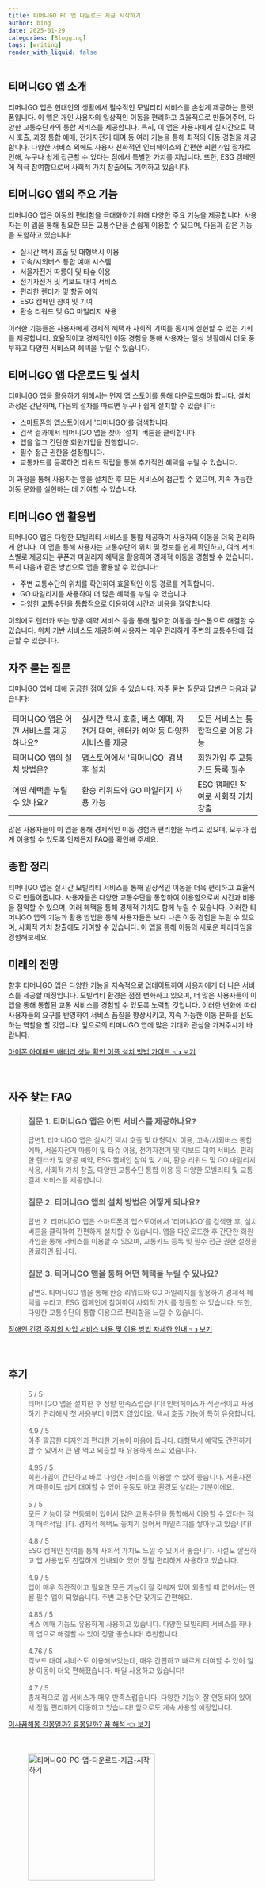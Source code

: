 ```yaml
---
title: 티머니GO PC 앱 다운로드 지금 시작하기
author: bing
date: 2025-01-29
categories: [Blogging]
tags: [writing]
render_with_liquid: false
---
```



<h2 id='티머니GO_앱_소개'>티머니GO 앱 소개</h2>

<p>티머니GO 앱은 현대인의 생활에서 필수적인 모빌리티 서비스를 손쉽게 제공하는 플랫폼입니다. 이 앱은 개인 사용자의 일상적인 이동을 편리하고 효율적으로 만들어주며, 다양한 교통수단과의 통합 서비스를 제공합니다. 특히, 이 앱은 사용자에게 실시간으로 택시 호출, 과정 통합 예매, 전기자전거 대여 등 여러 기능을 통해 최적의 이동 경험을 제공합니다. 다양한 서비스 외에도 사용자 친화적인 인터페이스와 간편한 회원가입 절차로 인해, 누구나 쉽게 접근할 수 있다는 점에서 특별한 가치를 지닙니다. 또한, ESG 캠페인에 적극 참여함으로써 사회적 가치 창출에도 기여하고 있습니다.</p>

<h2 id='티머니GO_앱의_주요_기능'>티머니GO 앱의 주요 기능</h2>

<p>티머니GO 앱은 이동의 편리함을 극대화하기 위해 다양한 주요 기능을 제공합니다. 사용자는 이 앱을 통해 필요한 모든 교통수단을 손쉽게 이용할 수 있으며, 다음과 같은 기능을 포함하고 있습니다:</p>

<ul>
    <li>실시간 택시 호출 및 대형택시 이용</li>
    <li>고속/시외버스 통합 예매 시스템</li>
    <li>서울자전거 따릉이 및 타슈 이용</li>
    <li>전기자전거 및 킥보드 대여 서비스</li>
    <li>편리한 렌터카 및 항공 예약</li>
    <li>ESG 캠페인 참여 및 기여</li>
    <li>환승 리워드 및 GO 마일리지 사용</li>
</ul>

<p>이러한 기능들은 사용자에게 경제적 혜택과 사회적 기여를 동시에 실현할 수 있는 기회를 제공합니다. 효율적이고 경제적인 이동 경험을 통해 사용자는 일상 생활에서 더욱 풍부하고 다양한 서비스의 혜택을 누릴 수 있습니다.</p>

<h2 id='티머니GO_앱_다운로드_및_설치'>티머니GO 앱 다운로드 및 설치</h2>

<p>티머니GO 앱을 활용하기 위해서는 먼저 앱 스토어를 통해 다운로드해야 합니다. 설치 과정은 간단하며, 다음의 절차를 따르면 누구나 쉽게 설치할 수 있습니다:</p>

<ul>
    <li>스마트폰의 앱스토어에서 '티머니GO'를 검색합니다.</li>
    <li>검색 결과에서 티머니GO 앱을 찾아 '설치' 버튼을 클릭합니다.</li>
    <li>앱을 열고 간단한 회원가입을 진행합니다.</li>
    <li>필수 접근 권한을 설정합니다.</li>
    <li>교통카드를 등록하면 리워드 적립을 통해 추가적인 혜택을 누릴 수 있습니다.</li>
</ul>

<p>이 과정을 통해 사용자는 앱을 설치한 후 모든 서비스에 접근할 수 있으며, 지속 가능한 이동 문화를 실현하는 데 기여할 수 있습니다.</p>

<h2 id='티머니GO_앱_활용법'>티머니GO 앱 활용법</h2>

<p>티머니GO 앱은 다양한 모빌리티 서비스를 통합 제공하여 사용자의 이동을 더욱 편리하게 합니다. 이 앱을 통해 사용자는 교통수단의 위치 및 정보를 쉽게 확인하고, 여러 서비스별로 제공되는 쿠폰과 마일리지 혜택을 활용하여 경제적 이동을 경험할 수 있습니다. 특히 다음과 같은 방법으로 앱을 활용할 수 있습니다:</p>

<ul>
    <li>주변 교통수단의 위치를 확인하여 효율적인 이동 경로를 계획합니다.</li>
    <li>GO 마일리지를 사용하여 더 많은 혜택을 누릴 수 있습니다.</li>
    <li>다양한 교통수단을 통합적으로 이용하여 시간과 비용을 절약합니다.</li>
</ul>

<p>이외에도 렌터카 또는 항공 예약 서비스 등을 통해 필요한 이동을 원스톱으로 해결할 수 있습니다. 위치 기반 서비스도 제공하여 사용자는 매우 편리하게 주변의 교통수단에 접근할 수 있습니다.</p>

<h2 id='자주_묻는_질문'>자주 묻는 질문</h2>

<p>티머니GO 앱에 대해 궁금한 점이 있을 수 있습니다. 자주 묻는 질문과 답변은 다음과 같습니다:</p>

<table>
    <tr>
        <td>티머니GO 앱은 어떤 서비스를 제공하나요?</td>
        <td>실시간 택시 호출, 버스 예매, 자전거 대여, 렌터카 예약 등 다양한 서비스를 제공</td>
        <td>모든 서비스는 통합적으로 이용 가능</td>
    </tr>
    <tr>
        <td>티머니GO 앱의 설치 방법은?</td>
        <td>앱스토어에서 '티머니GO' 검색 후 설치</td>
        <td>회원가입 후 교통카드 등록 필수</td>
    </tr>
    <tr>
        <td>어떤 혜택을 누릴 수 있나요?</td>
        <td>환승 리워드와 GO 마일리지 사용 가능</td>
        <td>ESG 캠페인 참여로 사회적 가치 창출</td>
    </tr>
</table>

<p>많은 사용자들이 이 앱을 통해 경제적인 이동 경험과 편리함을 누리고 있으며, 모두가 쉽게 이용할 수 있도록 언제든지 FAQ를 확인해 주세요.</p>

<h2 id='종합_정리'>종합 정리</h2>

<p>티머니GO 앱은 실시간 모빌리티 서비스를 통해 일상적인 이동을 더욱 편리하고 효율적으로 만들어줍니다. 사용자들은 다양한 교통수단을 통합하여 이용함으로써 시간과 비용을 절약할 수 있으며, 여러 혜택을 통해 경제적 가치도 함께 누릴 수 있습니다. 이러한 티머니GO 앱의 기능과 활용 방법을 통해 사용자들은 보다 나은 이동 경험을 누릴 수 있으며, 사회적 가치 창출에도 기여할 수 있습니다. 이 앱을 통해 이동의 새로운 패러다임을 경험해보세요.</p>

<h2 id='미래_의_전망'>미래의 전망</h2>

<p>향후 티머니GO 앱은 다양한 기능을 지속적으로 업데이트하여 사용자에게 더 나은 서비스를 제공할 예정입니다. 모빌리티 환경은 점점 변화하고 있으며, 더 많은 사용자들이 이 앱을 통해 통합된 교통 서비스를 경험할 수 있도록 노력할 것입니다. 이러한 변화에 따라 사용자들의 요구를 반영하여 서비스 품질을 향상시키고, 지속 가능한 이동 문화를 선도하는 역할을 할 것입니다. 앞으로의 티머니GO 앱에 많은 기대와 관심을 가져주시기 바랍니다.</p>


<p><a class="click-button" title="아이폰 아이패드 배터리 성능 확인 어플 설치 방법 가이드" href="https://blackassets.github.io/posts/%EC%95%84%EC%9D%B4%ED%8F%B0-%EC%95%84%EC%9D%B4%ED%8C%A8%EB%93%9C-%EB%B0%B0%ED%84%B0%EB%A6%AC-%EC%84%B1%EB%8A%A5-%ED%99%95%EC%9D%B8-%EC%96%B4%ED%94%8C-%EC%84%A4%EC%B9%98-%EB%B0%A9%EB%B2%95-%EA%B0%80%EC%9D%B4%EB%93%9C/" rel="dofollow">아이폰 아이패드 배터리 성능 확인 어플 설치 방법 가이드 👈 보기</a></p><br>
<h2 id='자주_찾는_FAQ'>자주 찾는 FAQ</h2>
<div itemscope="" itemtype="https://schema.org/FAQPage"> 
<blockquote> 
<div itemscope="" itemprop="mainEntity" itemtype="https://schema.org/Question"> 
<h3 itemprop="name">질문 1. 티머니GO 앱은 어떤 서비스를 제공하나요?</h3> 
<div itemscope="" itemprop="acceptedAnswer" itemtype="https://schema.org/Answer"> 
<span itemprop="text"> 
<p>답변1. 티머니GO 앱은 실시간 택시 호출 및 대형택시 이용, 고속/시외버스 통합 예매, 서울자전거 따릉이 및 타슈 이용, 전기자전거 및 킥보드 대여 서비스, 편리한 렌터카 및 항공 예약, ESG 캠페인 참여 및 기여, 환승 리워드 및 GO 마일리지 사용, 사회적 가치 창출, 다양한 교통수단 통합 이용 등 다양한 모빌리티 및 교통 결제 서비스를 제공합니다.</p> 
</span> 
</div> 
</div> 

<div itemscope="" itemprop="mainEntity" itemtype="https://schema.org/Question"> 
<h3 itemprop="name">질문 2. 티머니GO 앱의 설치 방법은 어떻게 되나요?</h3> 
<div itemscope="" itemprop="acceptedAnswer" itemtype="https://schema.org/Answer"> 
<span itemprop="text"> 
<p>답변 2. 티머니GO 앱은 스마트폰의 앱스토어에서 '티머니GO'를 검색한 후, 설치 버튼을 클릭하여 간편하게 설치할 수 있습니다. 앱을 다운로드한 후 간단한 회원가입을 통해 서비스를 이용할 수 있으며, 교통카드 등록 및 필수 접근 권한 설정을 완료하면 됩니다.</p> 
</span> 
</div> 
</div> 

<div itemscope="" itemprop="mainEntity" itemtype="https://schema.org/Question"> 
<h3 itemprop="name">질문 3. 티머니GO 앱을 통해 어떤 혜택을 누릴 수 있나요?</h3> 
<div itemscope="" itemprop="acceptedAnswer" itemtype="https://schema.org/Answer"> 
<span itemprop="text"> 
<p>답변3. 티머니GO 앱을 통해 환승 리워드와 GO 마일리지를 활용하여 경제적 혜택을 누리고, ESG 캠페인에 참여하여 사회적 가치를 창출할 수 있습니다. 또한, 다양한 교통수단의 통합 이용으로 편리함을 느낄 수 있습니다.</p> 
</span> 
</div> 
</div> 
</blockquote> 
</div>
<p><a class="click-button" title="장애인 건강 주치의 사업 서비스 내용 및 이용 방법 자세한 안내" href="https://blackassets.github.io/posts/%EC%9E%A5%EC%95%A0%EC%9D%B8-%EA%B1%B4%EA%B0%95-%EC%A3%BC%EC%B9%98%EC%9D%98-%EC%82%AC%EC%97%85-%EC%84%9C%EB%B9%84%EC%8A%A4-%EB%82%B4%EC%9A%A9-%EB%B0%8F-%EC%9D%B4%EC%9A%A9-%EB%B0%A9%EB%B2%95-%EC%9E%90%EC%84%B8%ED%95%9C-%EC%95%88%EB%82%B4/" rel="dofollow">장애인 건강 주치의 사업 서비스 내용 및 이용 방법 자세한 안내 👈 보기</a></p><br>
<h2 id='후기'>후기</h2>
<div itemscope itemtype="https://schema.org/Product">
  <blockquote>
  <div itemprop="review" itemscope itemtype="https://schema.org/Review">
      <div itemprop="reviewRating" itemscope itemtype="https://schema.org/Rating"> <span itemprop="ratingValue">5</span> / <span itemprop="bestRating">5</span> </div>
      <span itemprop="reviewBody">티머니GO 앱을 설치한 후 정말 만족스럽습니다! 인터페이스가 직관적이고 사용하기 편리해서 첫 사용부터 어렵지 않았어요. 택시 호출 기능이 특히 유용합니다.</span>
  </div>
  <br>
  <div itemprop="review" itemscope itemtype="https://schema.org/Review">
      <div itemprop="reviewRating" itemscope itemtype="https://schema.org/Rating"> <span itemprop="ratingValue">4.9</span> / <span itemprop="bestRating">5</span> </div>
      <span itemprop="reviewBody">아주 깔끔한 디자인과 편리한 기능이 마음에 듭니다. 대형택시 예약도 간편하게 할 수 있어서 큰 맘 먹고 외출할 때 유용하게 쓰고 있습니다.</span>
  </div>
  <br>
  <div itemprop="review" itemscope itemtype="https://schema.org/Review">
      <div itemprop="reviewRating" itemscope itemtype="https://schema.org/Rating"> <span itemprop="ratingValue">4.95</span> / <span itemprop="bestRating">5</span> </div>
      <span itemprop="reviewBody">회원가입이 간단하고 바로 다양한 서비스를 이용할 수 있어 좋습니다. 서울자전거 따릉이도 쉽게 대여할 수 있어 운동도 하고 환경도 살리는 기분이에요.</span>
  </div>
  <br>
  <div itemprop="review" itemscope itemtype="https://schema.org/Review">
      <div itemprop="reviewRating" itemscope itemtype="https://schema.org/Rating"> <span itemprop="ratingValue">5</span> / <span itemprop="bestRating">5</span> </div>
      <span itemprop="reviewBody">모든 기능이 잘 연동되어 있어서 많은 교통수단을 통합해서 이용할 수 있다는 점이 매력적입니다. 경제적 혜택도 놓치기 싫어서 마일리지를 쌓아두고 있습니다!</span>
  </div>
  <br>
  <div itemprop="review" itemscope itemtype="https://schema.org/Review">
      <div itemprop="reviewRating" itemscope itemtype="https://schema.org/Rating"> <span itemprop="ratingValue">4.8</span> / <span itemprop="bestRating">5</span> </div>
      <span itemprop="reviewBody">ESG 캠페인 참여를 통해 사회적 가치도 느낄 수 있어서 좋습니다. 시설도 깔끔하고 앱 사용법도 친절하게 안내되어 있어 정말 편리하게 사용하고 있습니다.</span>
  </div>
  <br>
  <div itemprop="review" itemscope itemtype="https://schema.org/Review">
      <div itemprop="reviewRating" itemscope itemtype="https://schema.org/Rating"> <span itemprop="ratingValue">4.9</span> / <span itemprop="bestRating">5</span> </div>
      <span itemprop="reviewBody">앱이 매우 직관적이고 필요한 모든 기능이 잘 갖춰져 있어 외출할 때 없어서는 안 될 필수 앱이 되었습니다. 주변 교통수단 찾기도 간편해요.</span>
  </div>
  <br>
  <div itemprop="review" itemscope itemtype="https://schema.org/Review">
      <div itemprop="reviewRating" itemscope itemtype="https://schema.org/Rating"> <span itemprop="ratingValue">4.85</span> / <span itemprop="bestRating">5</span> </div>
      <span itemprop="reviewBody">버스 예매 기능도 유용하게 사용하고 있습니다. 다양한 모빌리티 서비스를 하나의 앱으로 해결할 수 있어 정말 좋습니다! 추천합니다.</span>
  </div>
  <br>
  <div itemprop="review" itemscope itemtype="https://schema.org/Review">
      <div itemprop="reviewRating" itemscope itemtype="https://schema.org/Rating"> <span itemprop="ratingValue">4.76</span> / <span itemprop="bestRating">5</span> </div>
      <span itemprop="reviewBody">킥보드 대여 서비스도 이용해보았는데, 매우 간편하고 빠르게 대여할 수 있어 일상 이동이 더욱 편해졌습니다. 매일 사용하고 있습니다!</span>
  </div>
  <br>
  <div itemprop="review" itemscope itemtype="https://schema.org/Review">
      <div itemprop="reviewRating" itemscope itemtype="https://schema.org/Rating"> <span itemprop="ratingValue">4.7</span> / <span itemprop="bestRating">5</span> </div>
      <span itemprop="reviewBody">총체적으로 앱 서비스가 매우 만족스럽습니다. 다양한 기능이 잘 연동되어 있어서 정말 편리하게 이동하고 있습니다! 앞으로도 계속 사용할 예정입니다.</span>
  </div>
  </blockquote>
</div>
<p><a class="click-button" title="이사꿈해몽 길몽일까? 흉몽일까? 꿈 해석" href="https://blackassets.github.io/posts/%EC%9D%B4%EC%82%AC%EA%BF%88%ED%95%B4%EB%AA%BD-%EA%B8%B8%EB%AA%BD%EC%9D%BC%EA%B9%8C-%ED%9D%89%EB%AA%BD%EC%9D%BC%EA%B9%8C-%EA%BF%88-%ED%95%B4%EC%84%9D/" rel="dofollow">이사꿈해몽 길몽일까? 흉몽일까? 꿈 해석 👈 보기</a></p><br>
<figure class="image"><img src="https://blackassets.github.io/assets/img/thumbnail/티머니GO-PC-앱-다운로드-지금-시작하기.webp" alt="티머니GO-PC-앱-다운로드-지금-시작하기" width="256" height="256"></figure>